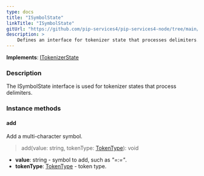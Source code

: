 ```yaml
---
type: docs
title: "ISymbolState"
linkTitle: "ISymbolState"
gitUrl: "https://github.com/pip-services4/pip-services4-node/tree/main/pip-services4-expressions-node"
description: > 
    Defines an interface for tokenizer state that processes delimiters.
---
```


**Implements**: [ITokenizerState](../itokenizer_state)

### Description

The ISymbolState interface is used for tokenizer states that process delimiters.

### Instance methods

#### add
Add a multi-character symbol.

> add(value: string, tokenType: [TokenType](../token_type)): void

- **value**: string - symbol to add, such as *"=:="*.
- **tokenType**: [TokenType](../token_type) - token type.
